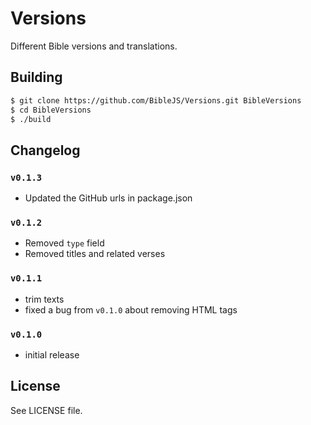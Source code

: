Versions
========

Different Bible versions and translations.

## Building

```sh
$ git clone https://github.com/BibleJS/Versions.git BibleVersions
$ cd BibleVersions
$ ./build
```

## Changelog

### `v0.1.3`
 - Updated the GitHub urls in package.json

### `v0.1.2`
 - Removed `type` field
 - Removed titles and related verses

### `v0.1.1`
 - trim texts
 - fixed a bug from `v0.1.0` about removing HTML tags

### `v0.1.0`
 - initial release

## License
See LICENSE file.

